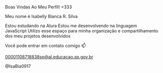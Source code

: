 Boas Vindas Ao Meu Perfil! <333

Meu nome é Isabelly Bianca R. Silva

Estou estudando na Alura
Estou me desenvolvendo na linguagem JavaScript
Utilizo esse espaço para minha organização e compartilhamento dos meu projetos desenvolvidos

Você pode entrar em contato comigo 📫

00001108718838sp@al.educacao.sp.gov.br

@IsaBia0917
